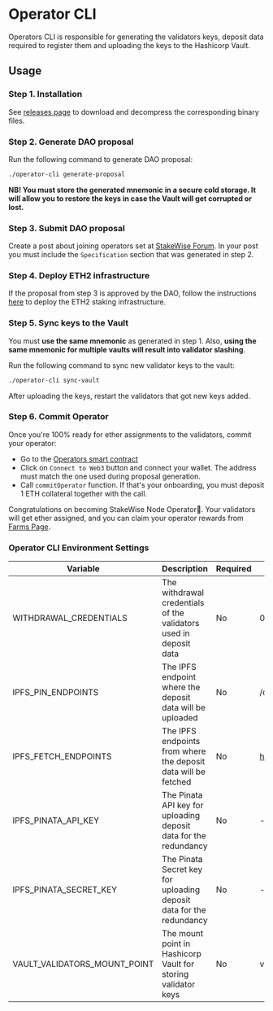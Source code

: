 # Operator CLI

Operators CLI is responsible for generating the validators keys,
deposit data required to register them and uploading the keys to the Hashicorp Vault.

## Usage

### Step 1. Installation

See [releases page](https://github.com/stakewise/cli/releases) to download and decompress the corresponding binary files.

### Step 2. Generate DAO proposal

Run the following command to generate DAO proposal:

```bash
./operator-cli generate-proposal
```

**NB! You must store the generated mnemonic in a secure cold storage.
It will allow you to restore the keys in case the Vault will get corrupted or lost.**

### Step 3. Submit DAO proposal

Create a post about joining operators set at [StakeWise Forum](https://vote.stakewise.io).
In your post you must include the `Specification` section that was generated in step 2.

### Step 4. Deploy ETH2 infrastructure

If the proposal from step 3 is approved by the DAO, follow the instructions [here](https://github.com/stakewise/helm-charts/tree/main/charts/operator#readme)
to deploy the ETH2 staking infrastructure.

### Step 5. Sync keys to the Vault

You must **use the same mnemonic** as generated in step 1.
Also, **using the same mnemonic for multiple vaults will result into validator slashing**.

Run the following command to sync new validator keys to the vault:

```bash
./operator-cli sync-vault
```

After uploading the keys, restart the validators that got new keys added.

### Step 6. Commit Operator

Once you're 100% ready for ether assignments to the validators, commit your operator:

- Go to the [Operators smart contract](https://etherscan.io/address/<address>#writeProxyContract)
- Click on `Connect to Web3` button and connect your wallet. The address must match the one used during proposal generation.
- Call `commitOperator` function. If that's your onboarding, you must deposit 1 ETH collateral together with the call.

Congratulations on becoming StakeWise Node Operator🎉.
Your validators will get ether assigned, and you can claim your operator rewards from [Farms Page](https://app.stakewise.io/farms).


### Operator CLI Environment Settings

| Variable                     | Description                                                         | Required | Default                                                                 |
|------------------------------|---------------------------------------------------------------------|----------|-------------------------------------------------------------------------|
| WITHDRAWAL_CREDENTIALS       | The withdrawal credentials of the validators used in deposit data   | No       | 0x0100000000000000000000002296e122c1a20fca3cac3371357bdad3be0df079      |
| IPFS_PIN_ENDPOINTS           | The IPFS endpoint where the deposit data will be uploaded           | No       | /dns/ipfs.infura.io/tcp/5001/https                                      |
| IPFS_FETCH_ENDPOINTS         | The IPFS endpoints from where the deposit data will be fetched      | No       | https://gateway.pinata.cloud,http://cloudflare-ipfs.com,https://ipfs.io |
| IPFS_PINATA_API_KEY          | The Pinata API key for uploading deposit data for the redundancy    | No       | -                                                                       |
| IPFS_PINATA_SECRET_KEY       | The Pinata Secret key for uploading deposit data for the redundancy | No       | -                                                                       |
| VAULT_VALIDATORS_MOUNT_POINT | The mount point in Hashicorp Vault for storing validator keys       | No       | validators                                                              |

